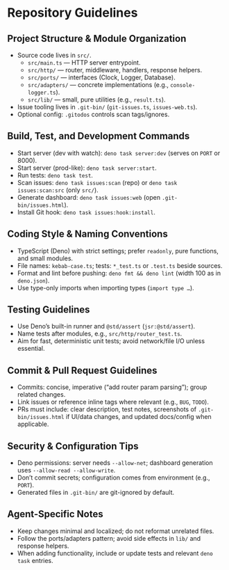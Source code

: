 # Repository Guidelines

## Project Structure & Module Organization
- Source code lives in `src/`.
  - `src/main.ts` — HTTP server entrypoint.
  - `src/http/` — router, middleware, handlers, response helpers.
  - `src/ports/` — interfaces (Clock, Logger, Database).
  - `src/adapters/` — concrete implementations (e.g., `console-logger.ts`).
  - `src/lib/` — small, pure utilities (e.g., `result.ts`).
- Issue tooling lives in `.git-bin/` (`git-issues.ts`, `issues-web.ts`).
- Optional config: `.gitodos` controls scan tags/ignores.

## Build, Test, and Development Commands
- Start server (dev with watch): `deno task server:dev` (serves on `PORT` or 8000).
- Start server (prod-like): `deno task server:start`.
- Run tests: `deno task test`.
- Scan issues: `deno task issues:scan` (repo) or `deno task issues:scan:src` (only `src/`).
- Generate dashboard: `deno task issues:web` (open `.git-bin/issues.html`).
- Install Git hook: `deno task issues:hook:install`.

## Coding Style & Naming Conventions
- TypeScript (Deno) with strict settings; prefer `readonly`, pure functions, and small modules.
- File names: `kebab-case.ts`; tests: `*_test.ts` or `.test.ts` beside sources.
- Format and lint before pushing: `deno fmt && deno lint` (width 100 as in `deno.json`).
- Use type-only imports when importing types (`import type …`).

## Testing Guidelines
- Use Deno’s built-in runner and `@std/assert` (`jsr:@std/assert`).
- Name tests after modules, e.g., `src/http/router_test.ts`.
- Aim for fast, deterministic unit tests; avoid network/file I/O unless essential.

## Commit & Pull Request Guidelines
- Commits: concise, imperative (“add router param parsing”); group related changes.
- Link issues or reference inline tags where relevant (e.g., `BUG`, `TODO`).
- PRs must include: clear description, test notes, screenshots of `.git-bin/issues.html` if UI/data changes, and updated docs/config when applicable.

## Security & Configuration Tips
- Deno permissions: server needs `--allow-net`; dashboard generation uses `--allow-read --allow-write`.
- Don’t commit secrets; configuration comes from environment (e.g., `PORT`).
- Generated files in `.git-bin/` are git-ignored by default.

## Agent-Specific Notes
- Keep changes minimal and localized; do not reformat unrelated files.
- Follow the ports/adapters pattern; avoid side effects in `lib/` and response helpers.
- When adding functionality, include or update tests and relevant `deno task` entries.
